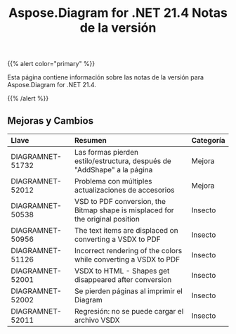 ﻿---
title: Aspose.Diagram for .NET 21.4 Notas de la versión
type: docs
weight: 9
url: /es/net/aspose-diagram-for-net-21-4-release-notes/
---
{{% alert color="primary" %}} 

Esta página contiene información sobre las notas de la versión para Aspose.Diagram for .NET 21.4.

{{% /alert %}} 
## **Mejoras y Cambios**

|**Llave**|**Resumen**|**Categoría**|
|:- |:- |:- |
|DIAGRAMNET-51732|Las formas pierden estilo/estructura, después de "AddShape" a la página|Mejora|
|DIAGRAMNET-52012|Problema con múltiples actualizaciones de accesorios|Mejora|
|DIAGRAMNET-50538|VSD to PDF conversion, the Bitmap shape is misplaced for the original position|Insecto|
|DIAGRAMNET-50956|The text items are displaced on converting a VSDX to PDF|Insecto|
|DIAGRAMNET-51126|Incorrect rendering of the colors while converting a VSDX to PDF|Insecto|
|DIAGRAMNET-52001|VSDX to HTML - Shapes get disappeared after conversion|Insecto|
|DIAGRAMNET-52002|Se pierden páginas al imprimir el Diagram|Insecto|
|DIAGRAMNET-52011|Regresión: no se puede cargar el archivo VSDX|Insecto|




